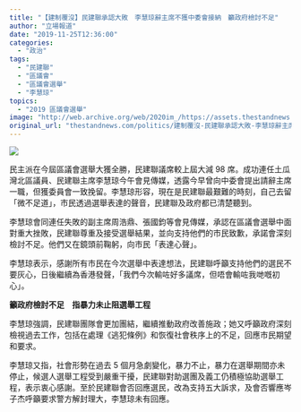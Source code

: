 ```yaml
---
title: "【建制覆沒】民建聯承認大敗　李慧琼辭主席不獲中委會接納　籲政府檢討不足"
author: "立場報道"
date: "2019-11-25T12:36:00"
categories:
  - "政治"
tags:
  - "民建聯"
  - "區議會"
  - "區議會選舉"
  - "李慧琼"
topics:
  - "2019 區議會選舉"
image: "http://web.archive.org/web/2020im_/https://assets.thestandnews.com/media/photos/dab-34_TC6up_HqxgYXw.png"
original_url: "thestandnews.com/politics/建制覆沒-民建聯承認大敗-李慧琼辭主席不獲中委會接納-籲政府檢討不足"
---
```

![](http://web.archive.org/web/2020im_/https://assets.thestandnews.com/media/photos/dab-34_TC6up_HqxgYXw.png)

民主派在今屆區議會選舉大獲全勝，民建聯議席較上屆大減 98 席。成功連任土瓜灣北區議員、民建聯主席李慧琼今午會見傳媒，透露今早曾向中委會提出請辭主席一職，但獲委員會一致挽留。李慧琼形容，現在是民建聯最艱難的時刻，自己去留「微不足道」，市民透過選舉表達的聲音，民建聯及政府都已清楚聽到。

李慧琼會同連任失敗的副主席周浩鼎、張國鈞等會見傳媒，承認在區議會選舉中面對重大挫敗，民建聯尊重及接受選舉結果，並向支持他們的市民致歉，承諾會深刻檢討不足。他們又在鏡頭前鞠躬，向市民「表達心聲」。

李慧琼表示，感謝所有市民在今次選舉中表達想法，民建聯呼籲支持他們的選民不要灰心，日後繼續為香港發聲，「我們今次輸咗好多議席，但唔會輸咗我哋嘅初心」。

**籲政府檢討不足　指暴力未止阻選舉工程**

李慧琼強調，民建聯團隊會更加團結，繼續推動政府改善施政；她又呼籲政府深刻檢視過去工作，包括在處理《逃犯條例》和恢復社會秩序上的不足，回應市民期望和要求。

李慧琼又指，社會形勢在過去 5 個月急劇變化，暴力不止，暴力在選舉期間亦未停止，候選人選舉工程受到嚴重干擾，民建聯對助選團及義工仍積極協助選舉工程，表示衷心感謝。至於民建聯會否回應選民，改為支持五大訴求，及會否響應岑子杰呼籲要求警方解封理大，李慧琼未有回應。